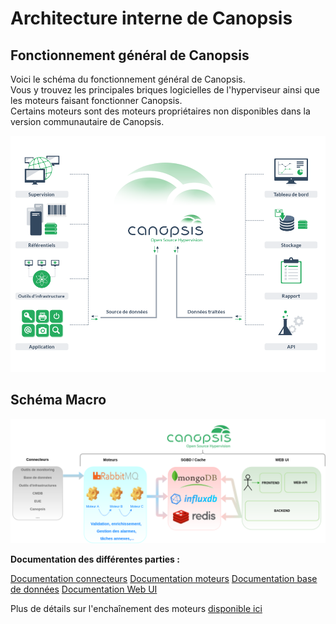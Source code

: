 # Architecture interne de Canopsis

## Fonctionnement général de Canopsis

Voici le schéma du fonctionnement général de Canopsis.  
Vous y trouvez les principales briques logicielles de l'hyperviseur ainsi que les moteurs faisant fonctionner Canopsis.  
Certains moteurs sont des moteurs propriétaires non disponibles dans la version communautaire de Canopsis.

![img1](img/schema.png)

## Schéma Macro

![img2](img/Cano_macro_resume.png)

**Documentation des différentes parties :**

[Documentation connecteurs](../../guide-connecteurs/index.md)
[Documentation moteurs](../moteurs/index.md)
[Documentation base de données](../troubleshooting/bdd-requetes-de-base.md)
[Documentation Web UI](../../guide-utilisation/interface/index.md)

Plus de détails sur l'enchaînement des moteurs [disponible ici](../moteurs/schema-enchainement-moteurs.md)
